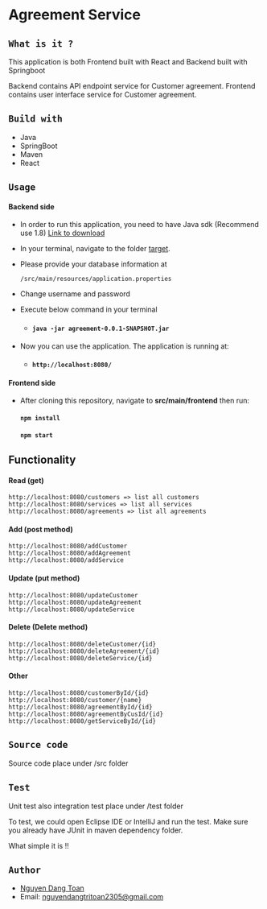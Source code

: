 # **Agreement Service**

## `What is it ?`

   This application is both Frontend built with React and Backend built with Springboot 
   
   Backend contains API endpoint service for Customer agreement.
   Frontend contains user interface service for Customer agreement.

## `Build with`

* Java
* SpringBoot
* Maven
* React

## `Usage`
#### Backend side
*   In order to run this application, you need to have Java sdk (Recommend use 1.8) [Link to download](https://www.oracle.com/java/technologies/javase/javase-jdk8-downloads.html)
*   In your terminal, navigate to the folder [target](target).
*   Please provide your database information at 

        /src/main/resources/application.properties
*   Change username and password
*   Execute below command in your terminal
    * #### `java -jar agreement-0.0.1-SNAPSHOT.jar`

*   Now you can use the application. The application is running at:
    * #### `http://localhost:8080/`
#### Frontend side
*   After cloning this repository, navigate to **src/main/frontend** then run:
    
    #### `npm install`
    
    #### `npm start`     
      
## Functionality
#### Read (get)

    http://localhost:8080/customers => list all customers  
    http://localhost:8080/services => list all services   
    http://localhost:8080/agreements => list all agreements
    
#### Add (post method)

    http://localhost:8080/addCustomer   
    http://localhost:8080/addAgreement   
    http://localhost:8080/addService
    
#### Update (put method)

    http://localhost:8080/updateCustomer    
    http://localhost:8080/updateAgreement  
    http://localhost:8080/updateService
    
#### Delete (Delete method)

    http://localhost:8080/deleteCustomer/{id}    
    http://localhost:8080/deleteAgreement/{id}   
    http://localhost:8080/deleteService/{id}
    
#### Other
    http://localhost:8080/customerById/{id}   
    http://localhost:8080/customer/{name}    
    http://localhost:8080/agreementById/{id}   
    http://localhost:8080/agreementByCusId/{id}
    http://localhost:8080/getServiceById/{id}
    

## `Source code`

 Source code place under /src folder

## `Test`

 Unit test also integration test place under /test folder
 
 To test, we could open Eclipse IDE or IntelliJ and run the test. Make sure you already have JUnit in maven dependency folder. 
  
 What simple it is !!

## `Author`
   * [Nguyen Dang Toan](https://www.linkedin.com/in/nguyendangtoan/)
   * Email: [nguyendangtritoan2305@gmail.com]()

